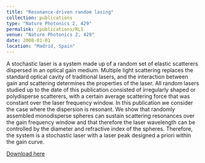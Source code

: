 ```yaml
---
title: "Resonance-driven random lasing"
collection: publications
type: "Nature Photonics 2, 429"
permalink: /publications/RL1  
venue: "Nature Photonics 2, 429"
date: 2008-01-01
location: "Madrid, Spain"
---
```




A stochastic laser is a system made up of a random set of elastic scatterers dispersed in an optical gain medium. 
Multiple light scattering replaces the standard optical cavity of traditional lasers, and the interaction between 
gain and scattering determines the properties of the laser. All random lasers studied up to the date of this publication 
consisted of irregularly shaped or polydisperse scatterers, with a certain average scattering force that was constant 
over the laser frequency window. In this publication we consider the case where the dispersion is resonant. We show 
that randomly assembled monodisperse spheres can sustain scattering resonances over the gain frequency window and 
that therefore the laser wavelength can be controlled by the diameter and refractive index of the spheres. 
Therefore, the system is a stochastic laser with a laser peak designed a priori within the gain curve.

[Download here](https://pdgarfer.github.io/files/RL1.pdf)
